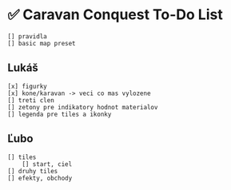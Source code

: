 # ✅ Caravan Conquest To-Do List

    [] pravidla
    [] basic map preset

## Lukáš

    [x] figurky
    [x] kone/karavan -> veci co mas vylozene
    [] treti clen
    [] zetony pre indikatory hodnot materialov
    [] legenda pre tiles a ikonky

## Ľubo

    [] tiles
        [] start, ciel
    [] druhy tiles
    [] efekty, obchody

